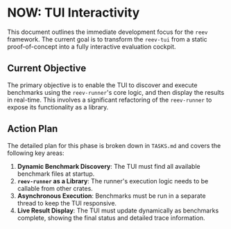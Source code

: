 # NOW: TUI Interactivity

This document outlines the immediate development focus for the `reev` framework. The current goal is to transform the `reev-tui` from a static proof-of-concept into a fully interactive evaluation cockpit.

## Current Objective

The primary objective is to enable the TUI to discover and execute benchmarks using the `reev-runner`'s core logic, and then display the results in real-time. This involves a significant refactoring of the `reev-runner` to expose its functionality as a library.

## Action Plan

The detailed plan for this phase is broken down in `TASKS.md` and covers the following key areas:

1.  **Dynamic Benchmark Discovery**: The TUI must find all available benchmark files at startup.
2.  **`reev-runner` as a Library**: The runner's execution logic needs to be callable from other crates.
3.  **Asynchronous Execution**: Benchmarks must be run in a separate thread to keep the TUI responsive.
4.  **Live Result Display**: The TUI must update dynamically as benchmarks complete, showing the final status and detailed trace information.